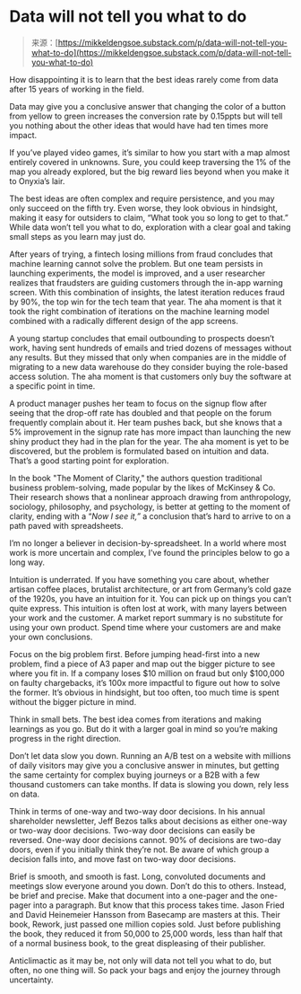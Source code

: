 <!--yml
category: 未分类
date: 2024-05-29 13:19:55
-->

# Data will not tell you what to do

> 来源：[https://mikkeldengsoe.substack.com/p/data-will-not-tell-you-what-to-do](https://mikkeldengsoe.substack.com/p/data-will-not-tell-you-what-to-do)

How disappointing it is to learn that the best ideas rarely come from data after 15 years of working in the field.

Data may give you a conclusive answer that changing the color of a button from yellow to green increases the conversion rate by 0.15ppts but will tell you nothing about the other ideas that would have had ten times more impact.

If you’ve played video games, it’s similar to how you start with a map almost entirely covered in unknowns. Sure, you could keep traversing the 1% of the map you already explored, but the big reward lies beyond when you make it to Onyxia’s lair.

The best ideas are often complex and require persistence, and you may only succeed on the fifth try. Even worse, they look obvious in hindsight, making it easy for outsiders to claim, “What took you so long to get to that.” While data won’t tell you what to do, exploration with a clear goal and taking small steps as you learn may just do.

After years of trying, a fintech losing millions from fraud concludes that machine learning cannot solve the problem. But one team persists in launching experiments, the model is improved, and a user researcher realizes that fraudsters are guiding customers through the in-app warning screen. With this combination of insights, the latest iteration reduces fraud by 90%, the top win for the tech team that year. The aha moment is that it took the right combination of iterations on the machine learning model combined with a radically different design of the app screens.

A young startup concludes that email outbounding to prospects doesn’t work, having sent hundreds of emails and tried dozens of messages without any results. But they missed that only when companies are in the middle of migrating to a new data warehouse do they consider buying the role-based access solution. The aha moment is that customers only buy the software at a specific point in time.

A product manager pushes her team to focus on the signup flow after seeing that the drop-off rate has doubled and that people on the forum frequently complain about it. Her team pushes back, but she knows that a 5% improvement in the signup rate has more impact than launching the new shiny product they had in the plan for the year. The aha moment is yet to be discovered, but the problem is formulated based on intuition and data. That’s a good starting point for exploration.

In the book "The Moment of Clarity," the authors question traditional business problem-solving, made popular by the likes of McKinsey & Co. Their research shows that a nonlinear approach drawing from anthropology, sociology, philosophy, and psychology, is better at getting to the moment of clarity, ending with a “*Now I see it,”* a conclusion that’s hard to arrive to on a path paved with spreadsheets.

I’m no longer a believer in decision-by-spreadsheet. In a world where most work is more uncertain and complex, I’ve found the principles below to go a long way.

Intuition is underrated. If you have something you care about, whether artisan coffee places, brutalist architecture, or art from Germany’s cold gaze of the 1920s, you have an intuition for it. You can pick up on things you can’t quite express. This intuition is often lost at work, with many layers between your work and the customer. A market report summary is no substitute for using your own product. Spend time where your customers are and make your own conclusions.

Focus on the big problem first. Before jumping head-first into a new problem, find a piece of A3 paper and map out the bigger picture to see where you fit in. If a company loses $10 million on fraud but only $100,000 on faulty chargebacks, it’s 100x more impactful to figure out how to solve the former. It’s obvious in hindsight, but too often, too much time is spent without the bigger picture in mind.

Think in small bets. The best idea comes from iterations and making learnings as you go. But do it with a larger goal in mind so you’re making progress in the right direction.

Don’t let data slow you down. Running an A/B test on a website with millions of daily visitors may give you a conclusive answer in minutes, but getting the same certainty for complex buying journeys or a B2B with a few thousand customers can take months. If data is slowing you down, rely less on data.

Think in terms of one-way and two-way door decisions. In his annual shareholder newsletter, Jeff Bezos talks about decisions as either one-way or two-way door decisions. Two-way door decisions can easily be reversed. One-way door decisions cannot. 90% of decisions are two-day doors, even if you initially think they’re not. Be aware of which group a decision falls into, and move fast on two-way door decisions.

Brief is smooth, and smooth is fast. Long, convoluted documents and meetings slow everyone around you down. Don’t do this to others. Instead, be brief and precise. Make that document into a one-pager and the one-pager into a paragraph. But know that this process takes time. Jason Fried and David Heinemeier Hansson from Basecamp are masters at this. Their book, Rework, just passed one million copies sold. Just before publishing the book, they reduced it from 50,000 to 25,000 words, less than half that of a normal business book, to the great displeasing of their publisher. 

Anticlimactic as it may be, not only will data not tell you what to do, but often, no one thing will. So pack your bags and enjoy the journey through uncertainty.